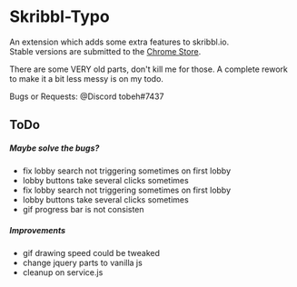 # Skribbl-Typo
An extension which adds some extra features to skribbl.io.  
Stable versions are submitted to the [Chrome Store](https://chrome.google.com/webstore/detail/bpcilmjlpebjklinlbdjhfkkgmmfghfj).  

There are some VERY old parts, don't kill me for those.
A complete rework to make it a bit less messy is on my todo.  

Bugs or Requests: @Discord tobeh#7437

## ToDo
##### Maybe solve the bugs?  
 * fix lobby search not triggering sometimes on first lobby
 * lobby buttons take several clicks sometimes
 * fix lobby search not triggering sometimes on first lobby
 * lobby buttons take several clicks sometimes
 * gif progress bar is not consisten

##### Improvements
 * gif drawing speed could be tweaked
 * change jquery parts to vanilla js
 * cleanup on service.js
